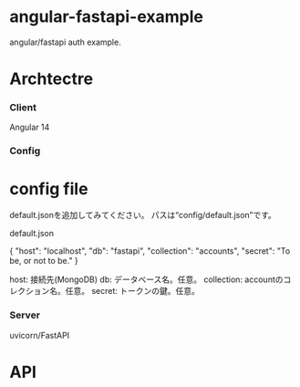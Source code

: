 # angular-fastapi-example

angular/fastapi auth example.


# Archtectre
### Client

Angular 14

### Config

# config file

default.jsonを追加してみてください。
パスは“config/default.json”です。


default.json

{
	"host": "localhost",
    "db": "fastapi",
    "collection": "accounts",
    "secret": "To be, or not to be."
}


host: 接続先(MongoDB)
db: データベース名。任意。
collection: accountのコレクション名。任意。
secret: トークンの鍵。任意。



### Server

uvicorn/FastAPI


# API

